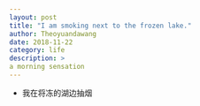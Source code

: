 ```yaml
---
layout: post
title: "I am smoking next to the frozen lake."
author: Theoyuandawang
date: 2018-11-22
category: life
description: >
a morning sensation
---
```


* 我在将冻的湖边抽烟

